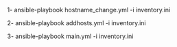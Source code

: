 
1- ansible-playbook hostname_change.yml -i inventory.ini

2- ansible-playbook addhosts.yml -i inventory.ini

3- ansible-playbook main.yml -i inventory.ini
